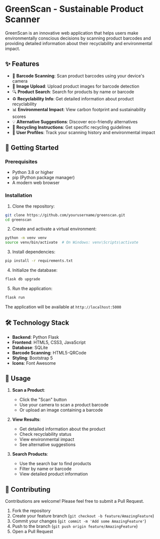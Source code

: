 # GreenScan - Sustainable Product Scanner

GreenScan is an innovative web application that helps users make environmentally conscious decisions by scanning product barcodes and providing detailed information about their recyclability and environmental impact.

## ✨ Features

- 📱 **Barcode Scanning**: Scan product barcodes using your device's camera
- 📸 **Image Upload**: Upload product images for barcode detection
- 🔍 **Product Search**: Search for products by name or barcode
- ♻️ **Recyclability Info**: Get detailed information about product recyclability
- 📊 **Environmental Impact**: View carbon footprint and sustainability scores
- 💡 **Alternative Suggestions**: Discover eco-friendly alternatives
- 📝 **Recycling Instructions**: Get specific recycling guidelines
- 👤 **User Profiles**: Track your scanning history and environmental impact

## 🚀 Getting Started

### Prerequisites

- Python 3.8 or higher
- pip (Python package manager)
- A modern web browser

### Installation

1. Clone the repository:
```bash
git clone https://github.com/yourusername/greenscan.git
cd greenscan
```

2. Create and activate a virtual environment:
```bash
python -m venv venv
source venv/bin/activate  # On Windows: venv\Scripts\activate
```

3. Install dependencies:
```bash
pip install -r requirements.txt
```

4. Initialize the database:
```bash
flask db upgrade
```

5. Run the application:
```bash
flask run
```

The application will be available at `http://localhost:5000`

## 🛠️ Technology Stack

- **Backend**: Python Flask
- **Frontend**: HTML5, CSS3, JavaScript
- **Database**: SQLite
- **Barcode Scanning**: HTML5-QRCode
- **Styling**: Bootstrap 5
- **Icons**: Font Awesome

## 📱 Usage

1. **Scan a Product**:
   - Click the "Scan" button
   - Use your camera to scan a product barcode
   - Or upload an image containing a barcode

2. **View Results**:
   - Get detailed information about the product
   - Check recyclability status
   - View environmental impact
   - See alternative suggestions

3. **Search Products**:
   - Use the search bar to find products
   - Filter by name or barcode
   - View detailed product information

## 🤝 Contributing

Contributions are welcome! Please feel free to submit a Pull Request.

1. Fork the repository
2. Create your feature branch (`git checkout -b feature/AmazingFeature`)
3. Commit your changes (`git commit -m 'Add some AmazingFeature'`)
4. Push to the branch (`git push origin feature/AmazingFeature`)
5. Open a Pull Request
